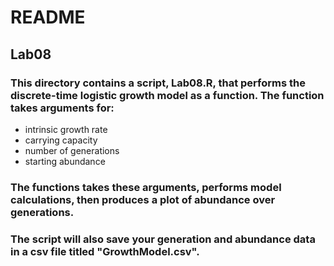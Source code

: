# **README**
## **Lab08**

### This directory contains a script, Lab08.R, that performs the discrete-time logistic growth model as a function. The function takes arguments for:
* intrinsic growth rate
* carrying capacity
* number of generations
* starting abundance

### The functions takes these arguments, performs model calculations, then produces a plot of abundance over generations.
### The script will also save your generation and abundance data in a csv file titled **"GrowthModel.csv"**.
